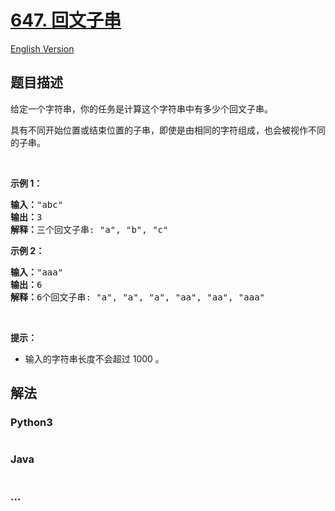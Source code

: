 # [647. 回文子串](https://leetcode-cn.com/problems/palindromic-substrings)

[English Version](https://cdn.jsdelivr.net/gh/doocs/leetcode@main/solution/0600-0699/0647.Palindromic%20Substrings/README_EN.md)

## 题目描述

<!-- 这里写题目描述 -->

<p>给定一个字符串，你的任务是计算这个字符串中有多少个回文子串。</p>

<p>具有不同开始位置或结束位置的子串，即使是由相同的字符组成，也会被视作不同的子串。</p>

<p>&nbsp;</p>

<p><strong>示例 1：</strong></p>

<pre><strong>输入：</strong>&quot;abc&quot;
<strong>输出：</strong>3
<strong>解释：</strong>三个回文子串: &quot;a&quot;, &quot;b&quot;, &quot;c&quot;
</pre>

<p><strong>示例 2：</strong></p>

<pre><strong>输入：</strong>&quot;aaa&quot;
<strong>输出：</strong>6
<strong>解释：</strong>6个回文子串: &quot;a&quot;, &quot;a&quot;, &quot;a&quot;, &quot;aa&quot;, &quot;aa&quot;, &quot;aaa&quot;</pre>

<p>&nbsp;</p>

<p><strong>提示：</strong></p>

<ul>
	<li>输入的字符串长度不会超过 1000 。</li>
</ul>


## 解法

<!-- 这里可写通用的实现逻辑 -->

<!-- tabs:start -->

### **Python3**

<!-- 这里可写当前语言的特殊实现逻辑 -->

```python

```

### **Java**

<!-- 这里可写当前语言的特殊实现逻辑 -->

```java

```

### **...**

```

```

<!-- tabs:end -->
